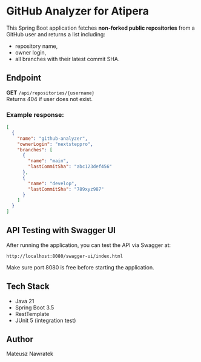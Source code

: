 # GitHub Analyzer for Atipera

This Spring Boot application fetches **non-forked public repositories** from a GitHub user and returns a list including:
- repository name,
- owner login,
- all branches with their latest commit SHA.

## Endpoint

**GET** `/api/repositories/{username}`  
Returns 404 if user does not exist.

### Example response:

```json
[
  {
    "name": "github-analyzer",
    "ownerLogin": "nextsteppro",
    "branches": [
      {
        "name": "main",
        "lastCommitSha": "abc123def456"
      },
      {
        "name": "develop",
        "lastCommitSha": "789xyz987"
      }
    ]
  }
]
```

## API Testing with Swagger UI

After running the application, you can test the API via Swagger at:

```
http://localhost:8080/swagger-ui/index.html
```

Make sure port 8080 is free before starting the application.

## Tech Stack

- Java 21
- Spring Boot 3.5
- RestTemplate
- JUnit 5 (integration test)

## Author

Mateusz Nawratek